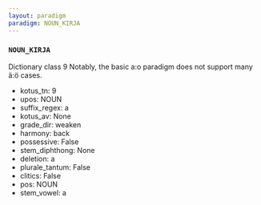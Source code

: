 ```yaml
---
layout: paradigm
paradigm: NOUN_KIRJA
---
```

### ` NOUN_KIRJA `

Dictionary class 9 Notably, the basic a:o paradigm does not support many ä:ö cases.
* kotus_tn: 9
* upos: NOUN
* suffix_regex: a
* kotus_av: None
* grade_dir: weaken
* harmony: back
* possessive: False
* stem_diphthong: None
* deletion: a
* plurale_tantum: False
* clitics: False
* pos: NOUN
* stem_vowel: a

